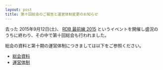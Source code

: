 ```yaml
---
layout: post
title: 第十回総会のご報告と運営体制変更のお知らせ
---
```


去った 2015年9月12日(土)、 [RDB 最前線 2015](https://java-kuche.doorkeeper.jp/events/29720) というイベントを開催し盛況のうちに終わり、その中で第十回総会も行われました。

総会の資料と第十期の運営体制につきましては以下をご参照ください。

- [総会資料](/reports.html)
- [運営体制](/members.html)
